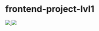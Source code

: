 # frontend-project-lvl1

<a href="https://codeclimate.com/github/codeclimate/codeclimate/maintainability">
<img src="https://api.codeclimate.com/v1/badges/a99a88d28ad37a79dbf6/maintainability" />
</a>
<a>
<img src="https://github.com/olgabelykh/frontend-project-lvl1/workflows/.github/workflows/nodejs.yml/badge.svg?event=push" />
</a>
